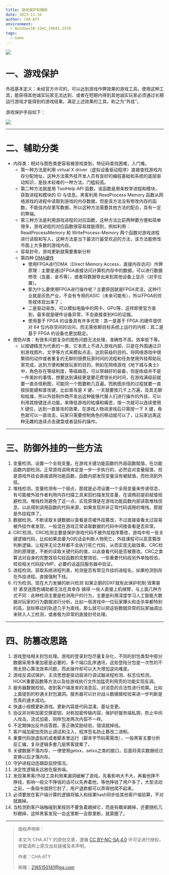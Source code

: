 ```yaml
---
title: 游戏保护和辅助
date: 2023-11-16
author: CHA.ATY
environment:
  - Windows10-22H2_19045.3570
tags:
  - Game
---
```


![](https://img.shields.io/badge/Windows10-22H2_19045.3570-green.svg)

# 一、游戏保护

外挂基本定义：未经官方许可的，可以达到游戏作弊效果的游戏工具。使用这种工具，能获得其他诚实玩家无法达到、或者在短期内得到其他诚实玩家必须通过长期运行游戏才能得到的游戏结果。满足上述效果的工具，称之为“外挂”。

游戏保护手段如下：

![](网络安全-GameSecurity/res/32.png)

---

# 二、辅助分类

- 内存类：相对与图色类更容易被游戏查到，特征码查找困难，入门难。
	- 第一种方法是利用 virtual X driver（虚拟设备驱动程序）直接查找游戏内存分配地址，这种方法需外挂开发人员有良好的编程基础和系统的底层驱动知识，是技术较难的一种方法，门槛较高。
	- 第二种方法就是用 ToolHelp API 函数，该函数是用来枚举进程和模块，获取进程和模块的 ID 与信息。黑客利用 ReadProcess Memory 函数从网络游戏的进程中读取到游戏的内存数据，但是该方法没有修改内存的函数，不能往内存里写数据，所以这种方法需要其他方法的配合，具有一定的弊端。
	- 第三种方法是利用游戏进程的对应函数，这种方法比前两种要方便和简单很多，游戏进程的对应函数很容易就能得到，例如利用：ReadProcessMemory 和 WriteProcess-Memory 两个函数对游戏进程进行读取和写入，这种方法是当下最流行最受欢迎的方法，该方法能修改市面上大多数的游戏内存。
	- 容易封号，游戏更新就需要重新分析
	- 第四种 [DMA硬件](https://www.52pojie.cn/thread-1856534-1-1.html)
		- 使用FPGA进行DMA（Direct Memory Access，直接内存访问）作弊原理：主要是通过FPGA直接访问计算机内存中的数据，可以进行数据修改（血量，金币等），或者将数据导出来到其他设备上显示（对手位置）。
		- 那为什么要使用FPGA进行操作呢？主要原因就是FPGA灵活，这种行业就是灰色产业，不会有专用的ASIC（未来可能有），所以FPGA的优势就体现出来了；
		- 二是驱动易改，可以模拟电脑中的网卡、GPU等，这样即使官方查到，最多就是硬件设备异常，不会直接查到KG的证据。
		- 使用基于 FPGA 的设备具有许多优势：其一是基于 FPGA 的硬件提供对 64 位内存空间的访问，而无需依赖目标系统上运行的内核；其二是基于 FPGA 的设备也更加稳定。
- 图色AI类：有很多问题复杂的图色问题无法处理，准确性不高，效率低下等。
	- 以按键精灵为代表的一类，它本质上不进入游戏内部，只是在外围通过识别游戏图片、文字等方式来模拟点击，达到获益的目的。将网络游戏中很繁琐的动作或者重复的无聊的很费玩家时间的流程和任务使用外挂帮助玩家完成，达到方便和解放玩家的目的。例如在网络游戏《地下城与勇士》中，角色存在等级制度，等级越高，可以带越好的装备，但是练级并不是一件美妙的事情，想要达到满级更是要花费很长的时间，在游戏满级前就要一直杀怪刷图，可能同一个图要刷几百遍。而刷图杀怪的过程就要一直按技能键和普攻键，比如普攻是 X 键，一天就要按几千上万遍，及其无聊和枯燥，所以外挂制作商开发出这种能够代替人们进行操作的外挂，可以利用其按键连点功能，来降低游戏的枯燥和痛苦，按一次就可以连续使用 X 键位，达到一直普攻的效果，在游戏人物进游戏后只需按一下 X 键，角色就可以一直攻击，玩家只需要控制角色的移动就可以了，让玩家远离这种无趣的连续点击键盘或者鼠标的操作。

---

# 三、防御外挂的一些方法

1. 变量检测。设置一个全局变量。在游戏关键功能函数的外层函数赋值，在功能函数内部检测。正常游戏调用肯定是一步一步执行的，必然会对变量赋值，但是游戏外挂会直接调用功能函数，函数内部发现变量没有被赋值，而检测到外挂。
2. 堆栈检测。变量检测有一个弱点，那就是必须设置一个全局变量来传递信息，有可能被外挂作者利用内存扫描工具来回扫描发现变量，在调用前提前赋值规避检测。堆栈检测避免了这一点，实现原理是在游戏功能函数内部读取堆栈信息，以此得到调用函数的代码来源，如果发现并非正常代码调用的堆栈，那就是外挂程序了。
3. 数据检测。不断读取关键数据以查看是否被外挂篡改，不过直接查看太过容易被外挂作者发现，一般混在游戏正常读取数据的代码中间接查看是否异常。
4. CRC检测。CRC检测主要是保护游戏代码不被外挂程序篡改，游戏中有一些关键逻辑代码，比如如果血量为0的话会判断人物死亡，外挂课程可以恶意篡改判断逻辑，让程序无论怎样都不会执行死亡代码，从而实现无敌效果。CRC检测的原理是，不断的读取关键代码的值，以此查看代码是否被篡改。CRC之类算法对自身的完整效验勾挂函数的完整效验，一些重要代码段另外单独校验，校验相关代码段VMP，必要的话返回服务器中验证。
5. 进程检测。获取系统进程列表，检测是否有常见外挂的进程名，如果检测到存在外挂进程。直接强制下线。
6. 行为检测。现在大力发展的新兴检测 如某企鹅的DXF就有此保护机制 效果甚好 甚至连图色辅助都无法在其幸存 搞得 一些人直接上机械臂，与上面几种方式不同：此种检测主要是检测用户的行为，主要是利用深度学习人工智能大数据对玩家的行为数据进行分析。比如一局游戏中一位玩家爆头和击杀率都特别的高，鼠标移动的轨迹几乎为直线，那么就可以把这些数据异常的玩家抽调出来转入人工检测，或者极为异常的直接封号处理。

---

# 四、防篡改思路

1. 游戏登陆相关封包处理。游戏的登录封包尽量复杂化，不同的封包类型中部分数据采用多重加密是必要的，多个端口乱序通讯，这些登陆分包是一次性的不用太担心算法效率问题，而此操作却可以大大增加逆向难度。
2. 游戏反调试保护。主流思想是驱动层进行调试器进程检测、标志位检测，HOOK重要函数等方法以及给游戏执行文件加猛壳利用壳的功能实现反调。
3. 服务器数据校验。收到客户端发来的消息后，对消息的合法性进行验算。比如上面提到的秒通关封包漏洞。服务器可以针对战斗数据做校验来进一步判断是否真的通关成功。
4. 快速小规模更新游戏。更新内容是代码混淆，基址变更。
5. 协议非对称加密交换密钥，对称加密传输内容，保护好服务端私钥，防止中间人攻击。流式加密，同样包发两次内容不一样。
6. 不定期弹出反外挂答题，答正确奖励经验，错误就掉线。
7. 客户端加密加壳防止调试和注入，程序签名防止篡改二进制。
8. 重要代码放虚拟机或者脚本里运行（脚本字节码需需改），一般黑客主要分析反汇编，复杂逻辑多套几层黑客就晕了。
9. 关键数据不落内存，一律使用getxx，setxx之类的接口，后面将真实数据经过变换以后才落内存。
10. 守护进程动态跟踪监控情况。
11. 决定性逻辑永远放在服务端。
12. 发现某黑客/外挂工具利用某漏洞破解了游戏，先看影响大不大，再看他挣不挣钱，影响一般又不挣钱的话可以先养着他，等他挣钱了用户多了，大型活动之前，一条指令就把它封了，用户退款都可以弄得他爬不起来。
13. 必须要放在客户端计算的逻辑将输入和结果hash同步给其他客户端验算，不对就踢掉。
14. 当检测到客户端触碰到某规则不要急着踢掉它，而是有概率踢掉，还要随机几秒踢掉，这样黑客发现一会这里断一会那里断，就蒙圈了。

---

> 版权声明©：
>
> 本文为 CHA.ATY 的原创文章，遵循 [CC BY-NC-SA 4.0](https://creativecommons.org/licenses/by-sa/4.0/) 许可证进行授权，转载请附上原文出处链接及本声明。
>
> 作者：CHA.ATY
>
> 邮箱：2165150141@qq.com